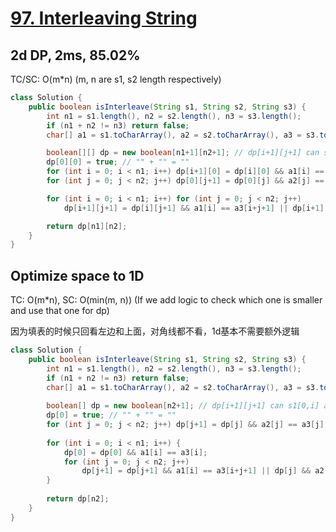 # [97. Interleaving String](https://leetcode.com/problems/interleaving-string/)

## 2d DP, 2ms, 85.02%
TC/SC: O(m*n) (m, n are s1, s2 length respectively)
```java
class Solution {
    public boolean isInterleave(String s1, String s2, String s3) {
        int n1 = s1.length(), n2 = s2.length(), n3 = s3.length();
        if (n1 + n2 != n3) return false;
        char[] a1 = s1.toCharArray(), a2 = s2.toCharArray(), a3 = s3.toCharArray();

        boolean[][] dp = new boolean[n1+1][n2+1]; // dp[i+1][j+1] can s1[0,i] and s2[0,j] combines to s3[0,i+j+1];
        dp[0][0] = true; // "" + "" = ""
        for (int i = 0; i < n1; i++) dp[i+1][0] = dp[i][0] && a1[i] == a3[i];
        for (int j = 0; j < n2; j++) dp[0][j+1] = dp[0][j] && a2[j] == a3[j];

        for (int i = 0; i < n1; i++) for (int j = 0; j < n2; j++)
            dp[i+1][j+1] = dp[i][j+1] && a1[i] == a3[i+j+1] || dp[i+1][j] && a2[j] == a3[i+j+1];

        return dp[n1][n2];
    }
}
```

## Optimize space to 1D
TC: O(m*n), SC: O(min(m, n)) (If we add logic to check which one is smaller and use that one for dp)

因为填表的时候只回看左边和上面，对角线都不看，1d基本不需要额外逻辑
```java
class Solution {
    public boolean isInterleave(String s1, String s2, String s3) {
        int n1 = s1.length(), n2 = s2.length(), n3 = s3.length();
        if (n1 + n2 != n3) return false;
        char[] a1 = s1.toCharArray(), a2 = s2.toCharArray(), a3 = s3.toCharArray();
        
        boolean[] dp = new boolean[n2+1]; // dp[i+1][j+1] can s1[0,i] and s2[0,j] combines to s3[0,i+j+1];
        dp[0] = true; // "" + "" = ""
        for (int j = 0; j < n2; j++) dp[j+1] = dp[j] && a2[j] == a3[j];
        
        for (int i = 0; i < n1; i++) {
            dp[0] = dp[0] && a1[i] == a3[i];
            for (int j = 0; j < n2; j++)
                dp[j+1] = dp[j+1] && a1[i] == a3[i+j+1] || dp[j] && a2[j] == a3[i+j+1];
        }
        
        return dp[n2];
    }
}
```